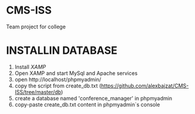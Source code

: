 # CMS-ISS
Team project for college

# INSTALLIN DATABASE

1. Install *XAMP*
2. Open XAMP and start MySql and Apache services
3. open http://localhost/phpmyadmin/
4. copy the script from create_db.txt (https://github.com/alexbajzat/CMS-ISS/tree/master/db)
5. create a database named 'conference_manager' in phpmyadmin
6. copy-paste create_db.txt content in phpmyadmin`s console
